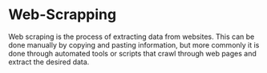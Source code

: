 # Web-Scrapping
Web scraping is the process of extracting data from websites. This can be done manually by copying and pasting information, but more commonly it is done through automated tools or scripts that crawl through web pages and extract the desired data.
